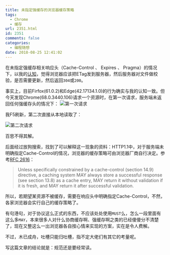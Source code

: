 ```yaml
---
title: 未指定强缓存的浏览器缓存策略
tags:
  - Chrome
  - 缓存
url: 2351.html
id: 2351
comments: false
categories:
  - 编程随想
date: 2018-08-25 12:41:02
---
```


在未指定强缓存相关响应头（Cache-Control 、 Expires 、 Pragma）的情况下，以我的[认知](./2191.html)，觉得浏览器应该把ETag发到服务器，然后服务器对文件做校验，是否需要更新，然后返回`304`或`200`。

事实上，目前Firfox(61.0.2)和Edge(42.17134.1.0)的行为确实与我的认知一致。但今天发现Chrome(68.0.3440.106)请求一个资源时，在第一次请求，服务端未返回任何强缓存头的情况下：
![第一次请求](http://wx3.sinaimg.cn/mw690/0060lm7Tly1fulu9fcvk4j30hh0gm750.jpg)

我F5刷新，第二次直接从本地读取了：

![第二次请求](http://wx3.sinaimg.cn/mw690/0060lm7Tly1fulu9n5qblj30hg0go74y.jpg)

百思不得其解。

后面经过放狗搜索，找到了可以解释这一现象的资料：HTTP1.1中，对于服务端未明确指定Cache-Control的情况，浏览器的缓存策略可由浏览器厂商自行决定。参考[RFC 2616](https://tools.ietf.org/html/rfc2616#section-13.4)：

>  Unless specifically constrained by a cache-control (section 14.9)
   directive, a caching system MAY always store a successful response
   (see section 13.8) as a cache entry, MAY return it without validation
   if it is fresh, and MAY return it after successful validation.

所以，若期望某资源不被缓存，需要在响应头中明确指定Cache-Control，不然，各家浏览器会实行自己的缓存策略了。

有句港句，对于协议这么正式的东西，不应该处处使用`MUST`么，怎么一段里面有这么多`MAY`，本来很多人对什么协商缓存啊、强缓存啊之类的已经傻傻分不清楚了，现在又整这么一出浏览器各自按心情来实现的方案，实在是令人费解。

不过，木已成舟，吐槽只能归吐槽，指不定大佬们有其它的考量呢。

写这篇文章的结论就是：规范还是要经常读。

